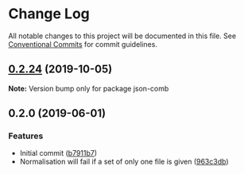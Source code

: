 # Change Log

All notable changes to this project will be documented in this file.
See [Conventional Commits](https://conventionalcommits.org) for commit guidelines.

## [0.2.24](https://gitlab.com/codsen/codsen/compare/json-comb@0.2.23...json-comb@0.2.24) (2019-10-05)

**Note:** Version bump only for package json-comb





## 0.2.0 (2019-06-01)

### Features

- Initial commit ([b7911b7](https://gitlab.com/codsen/codsen/commit/b7911b7))
- Normalisation will fail if a set of only one file is given ([963c3db](https://gitlab.com/codsen/codsen/commit/963c3db))
